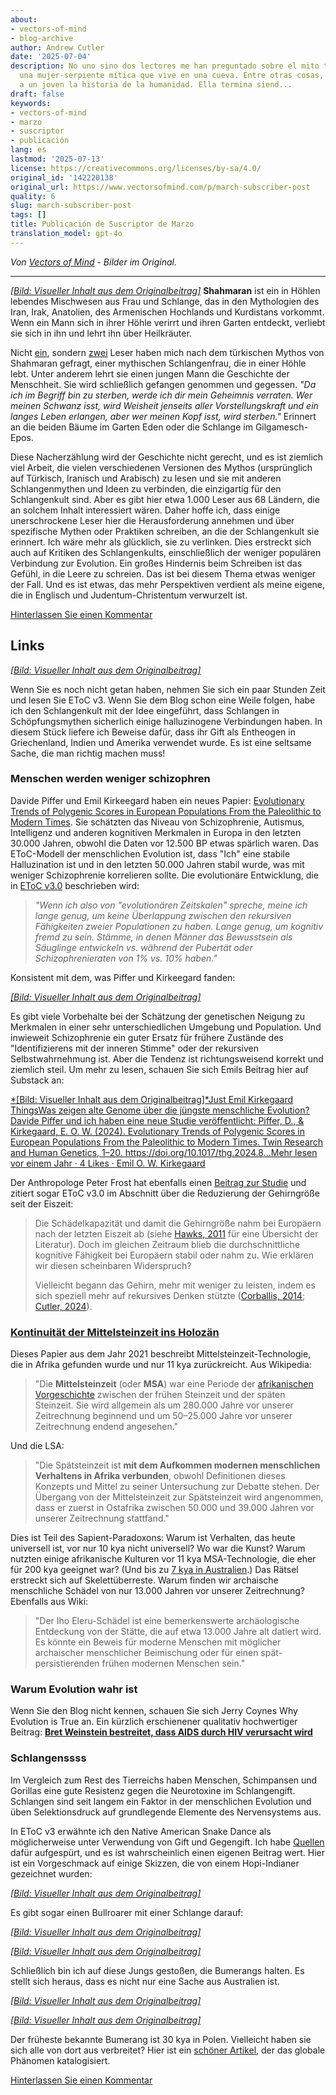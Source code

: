 ```yaml
---
about:
- vectors-of-mind
- blog-archive
author: Andrew Cutler
date: '2025-07-04'
description: No uno sino dos lectores me han preguntado sobre el mito turco de Shahmaran,
  una mujer-serpiente mítica que vive en una cueva. Entre otras cosas, ella enseña
  a un joven la historia de la humanidad. Ella termina siend...
draft: false
keywords:
- vectors-of-mind
- marzo
- suscriptor
- publicación
lang: es
lastmod: '2025-07-13'
license: https://creativecommons.org/licenses/by-sa/4.0/
original_id: '142220138'
original_url: https://www.vectorsofmind.com/p/march-subscriber-post
quality: 6
slug: march-subscriber-post
tags: []
title: Publicación de Suscriptor de Marzo
translation_model: gpt-4o
---
```


*Von [Vectors of Mind](https://www.vectorsofmind.com/p/march-subscriber-post) - Bilder im Original.*

---

[*[Bild: Visueller Inhalt aus dem Originalbeitrag]*](https://substackcdn.com/image/fetch/$s_!ykHu!,f_auto,q_auto:good,fl_progressive:steep/https%3A%2F%2Fsubstack-post-media.s3.amazonaws.com%2Fpublic%2Fimages%2Fd7ded32e-74ee-48df-83b7-f1b8bd25d240_2048x1360.jpeg) **Shahmaran** ist ein in Höhlen lebendes Mischwesen aus Frau und Schlange, das in den Mythologien des Iran, Irak, Anatolien, des Armenischen Hochlands und Kurdistans vorkommt. Wenn ein Mann sich in ihrer Höhle verirrt und ihren Garten entdeckt, verliebt sie sich in ihn und lehrt ihn über Heilkräuter.

Nicht [ein](https://twitter.com/giray_arat/status/1702283727420723674), sondern [zwei](https://www.vectorsofmind.com/p/herakles-adam-and-krishna-were-initiated/comments#comment-51500597) Leser haben mich nach dem türkischen Mythos von Shahmaran gefragt, einer mythischen Schlangenfrau, die in einer Höhle lebt. Unter anderem lehrt sie einen jungen Mann die Geschichte der Menschheit. Sie wird schließlich gefangen genommen und gegessen. _"Da ich im Begriff bin zu sterben, werde ich dir mein Geheimnis verraten. Wer meinen Schwanz isst, wird Weisheit jenseits aller Vorstellungskraft und ein langes Leben erlangen, aber wer meinen Kopf isst, wird sterben."_ Erinnert an die beiden Bäume im Garten Eden oder die Schlange im Gilgamesch-Epos.

Diese Nacherzählung wird der Geschichte nicht gerecht, und es ist ziemlich viel Arbeit, die vielen verschiedenen Versionen des Mythos (ursprünglich auf Türkisch, Iranisch und Arabisch) zu lesen und sie mit anderen Schlangenmythen und Ideen zu verbinden, die einzigartig für den Schlangenkult sind. Aber es gibt hier etwa 1.000 Leser aus 68 Ländern, die an solchem Inhalt interessiert wären. Daher hoffe ich, dass einige unerschrockene Leser hier die Herausforderung annehmen und über spezifische Mythen oder Praktiken schreiben, an die der Schlangenkult sie erinnert. Ich wäre mehr als glücklich, sie zu verlinken. Dies erstreckt sich auch auf Kritiken des Schlangenkults, einschließlich der weniger populären Verbindung zur Evolution. Ein großes Hindernis beim Schreiben ist das Gefühl, in die Leere zu schreien. Das ist bei diesem Thema etwas weniger der Fall. Und es ist etwas, das mehr Perspektiven verdient als meine eigene, die in Englisch und Judentum-Christentum verwurzelt ist.

[Hinterlassen Sie einen Kommentar](https://www.vectorsofmind.com/p/march-subscriber-post/comments)

## Links

[*[Bild: Visueller Inhalt aus dem Originalbeitrag]*](https://substackcdn.com/image/fetch/$s_!uXzH!,f_auto,q_auto:good,fl_progressive:steep/https%3A%2F%2Fsubstack-post-media.s3.amazonaws.com%2Fpublic%2Fimages%2F5fb62a89-197f-475b-8f4b-7072139fe1a4_1344x896.png)

Wenn Sie es noch nicht getan haben, nehmen Sie sich ein paar Stunden Zeit und lesen Sie EToC v3. Wenn Sie dem Blog schon eine Weile folgen, habe ich den Schlangenkult mit der Idee eingeführt, dass Schlangen in Schöpfungsmythen sicherlich einige halluzinogene Verbindungen haben. In diesem Stück liefere ich Beweise dafür, dass ihr Gift als Entheogen in Griechenland, Indien und Amerika verwendet wurde. Es ist eine seltsame Sache, die man richtig machen muss!

### Menschen werden weniger schizophren

Davide Piffer und Emil Kirkeegard haben ein neues Papier: [Evolutionary Trends of Polygenic Scores in European Populations From the Paleolithic to Modern Times](https://www.researchgate.net/publication/378746783_Evolutionary_Trends_of_Polygenic_Scores_in_European_Populations_From_the_Paleolithic_to_Modern_Times). Sie schätzten das Niveau von Schizophrenie, Autismus, Intelligenz und anderen kognitiven Merkmalen in Europa in den letzten 30.000 Jahren, obwohl die Daten vor 12.500 BP etwas spärlich waren. Das EToC-Modell der menschlichen Evolution ist, dass "Ich" eine stabile Halluzination ist und in den letzten 50.000 Jahren stabil wurde, was mit weniger Schizophrenie korrelieren sollte. Die evolutionäre Entwicklung, die in [EToC v3.0](https://www.vectorsofmind.com/i/140565846/weak-etoc) beschrieben wird:

> _"Wenn ich also von "evolutionären Zeitskalen" spreche, meine ich lange genug, um keine Überlappung zwischen den rekursiven Fähigkeiten zweier Populationen zu haben. Lange genug, um kognitiv fremd zu sein. Stämme, in denen Männer das Bewusstsein als Säuglinge entwickeln vs. während der Pubertät oder Schizophrenieraten von 1% vs. 10% haben."_

Konsistent mit dem, was Piffer und Kirkeegard fanden:

[*[Bild: Visueller Inhalt aus dem Originalbeitrag]*](https://substackcdn.com/image/fetch/$s_!kqVr!,f_auto,q_auto:good,fl_progressive:steep/https%3A%2F%2Fsubstack-post-media.s3.amazonaws.com%2Fpublic%2Fimages%2Fb7ac62bf-3003-482e-83b7-ecf8d67e61e8_741x662.png)

Es gibt viele Vorbehalte bei der Schätzung der genetischen Neigung zu Merkmalen in einer sehr unterschiedlichen Umgebung und Population. Und inwieweit Schizophrenie ein guter Ersatz für frühere Zustände des "Identifizierens mit der inneren Stimme" oder der rekursiven Selbstwahrnehmung ist. Aber die Tendenz ist richtungsweisend korrekt und ziemlich steil. Um mehr zu lesen, schauen Sie sich Emils Beitrag hier auf Substack an:

[*[Bild: Visueller Inhalt aus dem Originalbeitrag]*Just Emil Kirkegaard ThingsWas zeigen alte Genome über die jüngste menschliche Evolution?Davide Piffer und ich haben eine neue Studie veröffentlicht: Piffer, D., & Kirkegaard, E. O. W. (2024). Evolutionary Trends of Polygenic Scores in European Populations From the Paleolithic to Modern Times. Twin Research and Human Genetics, 1–20. https://doi.org/10.1017/thg.2024.8…Mehr lesen vor einem Jahr · 4 Likes · Emil O. W. Kirkegaard](https://www.emilkirkegaard.com/p/what-do-ancient-genomes-show-about)

Der Anthropologe Peter Frost hat ebenfalls einen [Beitrag zur Studie](https://peterfrost.substack.com/p/cognitive-evolution-in-europe-two) und zitiert sogar EToC v3.0 im Abschnitt über die Reduzierung der Gehirngröße seit der Eiszeit:

> Die Schädelkapazität und damit die Gehirngröße nahm bei Europäern nach der letzten Eiszeit ab (siehe [Hawks, 2011](https://arxiv.org/abs/1102.5604) für eine Übersicht der Literatur). Doch im gleichen Zeitraum blieb die durchschnittliche kognitive Fähigkeit bei Europäern stabil oder nahm zu. Wie erklären wir diesen scheinbaren Widerspruch?
> 
> Vielleicht begann das Gehirn, mehr mit weniger zu leisten, indem es sich speziell mehr auf rekursives Denken stützte ([Corballis, 2014](https://press.princeton.edu/books/hardcover/9780691145471/the-recursive-mind); [Cutler, 2024](https://www.vectorsofmind.com/p/eve-theory-of-consciousness-v3#%C2%A7weak-etoc)).

### [Kontinuität der Mittelsteinzeit ins Holozän](https://www.ncbi.nlm.nih.gov/pmc/articles/PMC7801626/)

Dieses Papier aus dem Jahr 2021 beschreibt Mittelsteinzeit-Technologie, die in Afrika gefunden wurde und nur 11 kya zurückreicht. Aus Wikipedia:

> "Die **Mittelsteinzeit** (oder **MSA**) war eine Periode der [afrikanischen Vorgeschichte](https://en.wikipedia.org/wiki/African_prehistory) zwischen der frühen Steinzeit und der späten Steinzeit. Sie wird allgemein als um 280.000 Jahre vor unserer Zeitrechnung beginnend und um 50–25.000 Jahre vor unserer Zeitrechnung endend angesehen."

Und die LSA:

> "Die Spätsteinzeit ist **mit dem Aufkommen modernen menschlichen Verhaltens in Afrika verbunden**, obwohl Definitionen dieses Konzepts und Mittel zu seiner Untersuchung zur Debatte stehen. Der Übergang von der Mittelsteinzeit zur Spätsteinzeit wird angenommen, dass er zuerst in Ostafrika zwischen 50.000 und 39.000 Jahren vor unserer Zeitrechnung stattfand."

Dies ist Teil des Sapient-Paradoxons: Warum ist Verhalten, das heute universell ist, vor nur 10 kya nicht universell? Wo war die Kunst? Warum nutzten einige afrikanische Kulturen vor 11 kya MSA-Technologie, die eher für 200 kya geeignet war? (Und bis zu [7 kya in Australien](https://www.vectorsofmind.com/p/eve-theory-of-consciousness-v3#footnote-10-140565846).) Das Rätsel erstreckt sich auf Skelettüberreste. Warum finden wir archaische menschliche Schädel von nur 13.000 Jahren vor unserer Zeitrechnung? Ebenfalls aus Wiki:

> "Der Iho Eleru-Schädel ist eine bemerkenswerte archäologische Entdeckung von der Stätte, die auf etwa 13.000 Jahre alt datiert wird. Es könnte ein Beweis für moderne Menschen mit möglicher archaischer menschlicher Beimischung oder für einen spät-persistierenden frühen modernen Menschen sein."

### Warum Evolution wahr ist

Wenn Sie den Blog nicht kennen, schauen Sie sich Jerry Coynes Why Evolution is True an. Ein kürzlich erschienener qualitativ hochwertiger Beitrag: **[Bret Weinstein bestreitet, dass AIDS durch HIV verursacht wird](https://whyevolutionistrue.com/2024/03/11/bret-weinstein-denies-that-aids-is-caused-by-hiv/)**

### Schlangenssss

Im Vergleich zum Rest des Tierreichs haben Menschen, Schimpansen und Gorillas eine gute Resistenz gegen die Neurotoxine im Schlangengift. Schlangen sind seit langem ein Faktor in der menschlichen Evolution und üben Selektionsdruck auf grundlegende Elemente des Nervensystems aus.

In EToC v3 erwähnte ich den Native American Snake Dance als möglicherweise unter Verwendung von Gift und Gegengift. Ich habe [Quellen](https://archive.org/details/hopikatcinasdraw00fewk/page/n251) dafür aufgespürt, und es ist wahrscheinlich einen eigenen Beitrag wert. Hier ist ein Vorgeschmack auf einige Skizzen, die von einem Hopi-Indianer gezeichnet wurden:

[*[Bild: Visueller Inhalt aus dem Originalbeitrag]*](https://substackcdn.com/image/fetch/$s_!iibM!,f_auto,q_auto:good,fl_progressive:steep/https%3A%2F%2Fsubstack-post-media.s3.amazonaws.com%2Fpublic%2Fimages%2F99539414-7436-4d04-be4a-9dde1c107e77_535x853.png)

Es gibt sogar einen Bullroarer mit einer Schlange darauf:

[*[Bild: Visueller Inhalt aus dem Originalbeitrag]*](https://substackcdn.com/image/fetch/$s_!g8gJ!,f_auto,q_auto:good,fl_progressive:steep/https%3A%2F%2Fsubstack-post-media.s3.amazonaws.com%2Fpublic%2Fimages%2Fb6fd33db-2118-431c-8609-b7e570c90c74_392x661.png)

[*[Bild: Visueller Inhalt aus dem Originalbeitrag]*](https://substackcdn.com/image/fetch/$s_!Mson!,f_auto,q_auto:good,fl_progressive:steep/https%3A%2F%2Fsubstack-post-media.s3.amazonaws.com%2Fpublic%2Fimages%2F16c2510d-213a-46a4-b3d7-db0034126dc0_421x586.png)

Schließlich bin ich auf diese Jungs gestoßen, die Bumerangs halten. Es stellt sich heraus, dass es nicht nur eine Sache aus Australien ist.

[*[Bild: Visueller Inhalt aus dem Originalbeitrag]*](https://substackcdn.com/image/fetch/$s_!v40j!,f_auto,q_auto:good,fl_progressive:steep/https%3A%2F%2Fsubstack-post-media.s3.amazonaws.com%2Fpublic%2Fimages%2F3e8a2f65-1678-48b9-a548-a2e4507fbcd6_365x696.png)

[*[Bild: Visueller Inhalt aus dem Originalbeitrag]*](https://substackcdn.com/image/fetch/$s_!UpmA!,f_auto,q_auto:good,fl_progressive:steep/https%3A%2F%2Fsubstack-post-media.s3.amazonaws.com%2Fpublic%2Fimages%2Fece1e62f-8244-4b0d-b18b-169fa34fd72d_422x761.png)

Der früheste bekannte Bumerang ist 30 kya in Polen. Vielleicht haben sie sich alle von dort aus verbreitet? Hier ist ein [schöner Artikel](https://medium.com/@mattpoll2/the-non-australian-boomerang-47b9e11e5e2e), der das globale Phänomen katalogisiert.

[Hinterlassen Sie einen Kommentar](https://www.vectorsofmind.com/p/march-subscriber-post/comments)